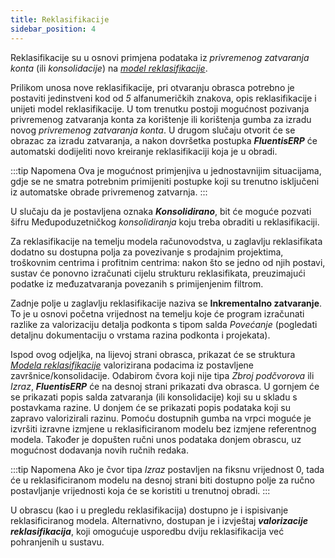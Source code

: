 ```yaml
---
title: Reklasifikacije
sidebar_position: 4
---
```


Reklasifikacije su u osnovi primjena podataka iz *privremenog zatvaranja konta* (ili *konsolidacije*) na [*model reklasifikacije*](/docs/controlling/reclassifications/create-reclassification-model).

Prilikom unosa nove reklasifikacije, pri otvaranju obrasca potrebno je postaviti jedinstveni kod od *5* alfanumeričkih znakova, opis reklasifikacije i unijeti model reklasifikacije. U tom trenutku postoji mogućnost pozivanja privremenog zatvaranja konta za korištenje ili korištenja gumba za izradu novog *privremenog zatvaranja konta*. U drugom slučaju otvorit će se obrazac
za izradu zatvaranja, a nakon dovršetka postupka ***FluentisERP*** će automatski dodijeliti novo kreiranje reklasifikaciji koja je u obradi.

:::tip Napomena
Ova je mogućnost primjenjiva u jednostavnijim situacijama, gdje se ne smatra potrebnim primijeniti postupke koji su trenutno isključeni iz automatske obrade privremenog zatvarnja.
:::

U slučaju da je postavljena oznaka ***Konsolidirano***, bit će moguće pozvati šifru Međupoduzetničkog *konsolidiranja* koju treba obraditi u reklasifikaciji.

Za reklasifikacije na temelju modela računovodstva, u zaglavlju reklasifikata dodatno su dostupna polja za povezivanje s prodajnim projektima, troškovnim centrima i profitnim centrima: nakon što se jedno od njih postavi, sustav će ponovno izračunati cijelu strukturu reklasifikata, preuzimajući podatke iz međuzatvaranja povezanih s primijenjenim filtrom.

Zadnje polje u zaglavlju reklasifikacije naziva se **Inkrementalno zatvaranje**. To je u osnovi početna vrijednost na temelju koje će program izračunati razlike za valorizaciju detalja podkonta s tipom salda *Povećanje* (pogledati detaljnu dokumentaciju o vrstama razina podkonta i projekata).

Ispod ovog odjeljka, na lijevoj strani obrasca, prikazat će se struktura [*Modela reklasifikacije*](/docs/controlling/reclassifications/create-reclassification-model) valorizirana podacima iz postavljene završnice/konsolidacije. Odabirom čvora
koji nije tipa *Zbroj podčvorova* ili *Izraz*, ***FluentisERP*** će na desnoj strani prikazati dva obrasca. U gornjem će se prikazati popis salda zatvaranja (ili konsolidacije) koji su u skladu s postavkama razine. U donjem će se prikazati
popis podataka koji su zapravo valorizirali razinu. Pomoću dostupnih gumba na vrpci moguće je izvršiti izravne izmjene u reklasificiranom modelu bez izmjene referentnog modela. Također je dopušten ručni unos podataka donjem obrascu, uz mogućnost dodavanja novih ručnih redaka.

:::tip Napomena
Ako je čvor tipa *Izraz* postavljen na fiksnu vrijednost 0, tada će u reklasificiranom modelu na desnoj strani biti
dostupno polje za ručno postavljanje vrijednosti koja će se koristiti u trenutnoj obradi. 
:::

U obrascu (kao i u pregledu reklasifikacija) dostupno je i ispisivanje reklasificiranog modela. Alternativno, dostupan je i izvještaj ***valorizacije reklasifikacija***, koji omogućuje usporedbu dviju reklasifikacija već pohranjenih u sustavu.

